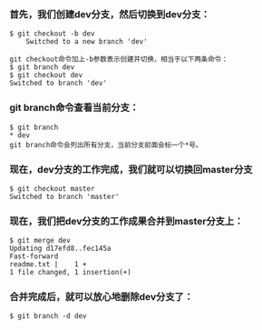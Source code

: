 <!-- https://www.liaoxuefeng.com/wiki/0013739516305929606dd18361248578c67b8067c8c017b000/001375840038939c291467cc7c747b1810aab2fb8863508000
 -->

### 首先，我们创建dev分支，然后切换到dev分支：
    $ git checkout -b dev
        Switched to a new branch 'dev'

    git checkout命令加上-b参数表示创建并切换，相当于以下两条命令：
    $ git branch dev
    $ git checkout dev
    Switched to branch 'dev'        

### git branch命令查看当前分支：    
    $ git branch
    * dev
    git branch命令会列出所有分支，当前分支前面会标一个*号。

### 现在，dev分支的工作完成，我们就可以切换回master分支
    $ git checkout master
    Switched to branch 'master'

### 现在，我们把dev分支的工作成果合并到master分支上：
    $ git merge dev
    Updating d17efd8..fec145a
    Fast-forward
    readme.txt |    1 +
    1 file changed, 1 insertion(+)

### 合并完成后，就可以放心地删除dev分支了：
    $ git branch -d dev    